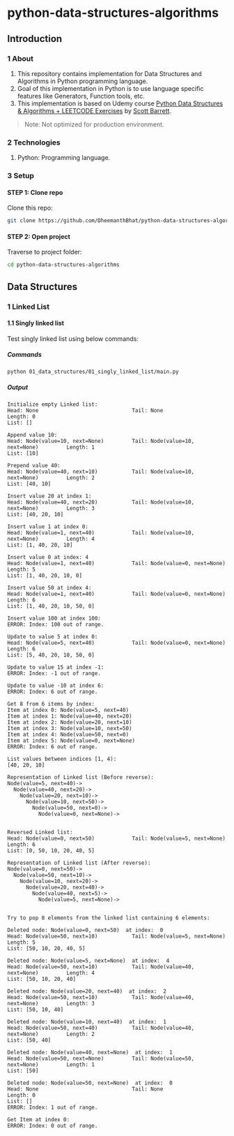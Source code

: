 # python-data-structures-algorithms

## Introduction

### 1 About

1. This repository contains implementation for Data Structures and Algorithms in Python programming language.
2. Goal of this implementation in Python is to use language specific features like Generators, Function tools, etc.
3. This implementation is based on Udemy course [Python Data Structures & Algorithms + LEETCODE Exercises][1] by [Scott Barrett][2].

> Note: Not optimized for production environment.

### 2 Technologies

1. Python: Programming language.

### 3 Setup

#### STEP 1: Clone repo

Clone this repo:

```sh
git clone https://github.com/DheemanthBhat/python-data-structures-algorithms.git
```

#### STEP 2: Open project

Traverse to project folder:

```sh
cd python-data-structures-algorithms
```

## Data Structures

### 1 Linked List

#### 1.1 Singly linked list

Test singly linked list using below commands:

##### Commands

```sh
python 01_data_structures/01_singly_linked_list/main.py
```

##### Output

```log
Initialize empty Linked list:
Head: None                              Tail: None                              Length: 0
List: []

Append value 10:
Head: Node(value=10, next=None)         Tail: Node(value=10, next=None)         Length: 1
List: [10]

Prepend value 40:
Head: Node(value=40, next=10)           Tail: Node(value=10, next=None)         Length: 2
List: [40, 10]

Insert value 20 at index 1:
Head: Node(value=40, next=20)           Tail: Node(value=10, next=None)         Length: 3
List: [40, 20, 10]

Insert value 1 at index 0:
Head: Node(value=1, next=40)            Tail: Node(value=10, next=None)         Length: 4
List: [1, 40, 20, 10]

Insert value 0 at index: 4
Head: Node(value=1, next=40)            Tail: Node(value=0, next=None)          Length: 5
List: [1, 40, 20, 10, 0]

Insert value 50 at index 4:
Head: Node(value=1, next=40)            Tail: Node(value=0, next=None)          Length: 6
List: [1, 40, 20, 10, 50, 0]

Insert value 100 at index 100:
ERROR: Index: 100 out of range.

Update to value 5 at index 0:
Head: Node(value=5, next=40)            Tail: Node(value=0, next=None)          Length: 6
List: [5, 40, 20, 10, 50, 0]

Update to value 15 at index -1:
ERROR: Index: -1 out of range.

Update to value -10 at index 6:
ERROR: Index: 6 out of range.

Get 8 from 6 items by index:
Item at index 0: Node(value=5, next=40)
Item at index 1: Node(value=40, next=20)
Item at index 2: Node(value=20, next=10)
Item at index 3: Node(value=10, next=50)
Item at index 4: Node(value=50, next=0)
Item at index 5: Node(value=0, next=None)
ERROR: Index: 6 out of range.

List values between indices [1, 4):
[40, 20, 10]

Representation of Linked list (Before reverse):
Node(value=5, next=40)->
  Node(value=40, next=20)->
    Node(value=20, next=10)->
      Node(value=10, next=50)->
        Node(value=50, next=0)->
          Node(value=0, next=None)->


Reversed Linked list:
Head: Node(value=0, next=50)            Tail: Node(value=5, next=None)          Length: 6
List: [0, 50, 10, 20, 40, 5]

Representation of Linked list (After reverse):
Node(value=0, next=50)->
  Node(value=50, next=10)->
    Node(value=10, next=20)->
      Node(value=20, next=40)->
        Node(value=40, next=5)->
          Node(value=5, next=None)->


Try to pop 8 elements from the linked list containing 6 elements:

Deleted node: Node(value=0, next=50)  at index:  0
Head: Node(value=50, next=10)           Tail: Node(value=5, next=None)          Length: 5
List: [50, 10, 20, 40, 5]

Deleted node: Node(value=5, next=None)  at index:  4
Head: Node(value=50, next=10)           Tail: Node(value=40, next=None)         Length: 4
List: [50, 10, 20, 40]

Deleted node: Node(value=20, next=40)  at index:  2
Head: Node(value=50, next=10)           Tail: Node(value=40, next=None)         Length: 3
List: [50, 10, 40]

Deleted node: Node(value=10, next=40)  at index:  1
Head: Node(value=50, next=40)           Tail: Node(value=40, next=None)         Length: 2
List: [50, 40]

Deleted node: Node(value=40, next=None)  at index:  1
Head: Node(value=50, next=None)         Tail: Node(value=50, next=None)         Length: 1
List: [50]

Deleted node: Node(value=50, next=None)  at index:  0
Head: None                              Tail: None                              Length: 0
List: []
ERROR: Index: 1 out of range.

Get Item at index 0:
ERROR: Index: 0 out of range.
```

[1]: https://www.udemy.com/share/104YM0/
[2]: https://www.udemy.com/user/scott-barrett-16/
